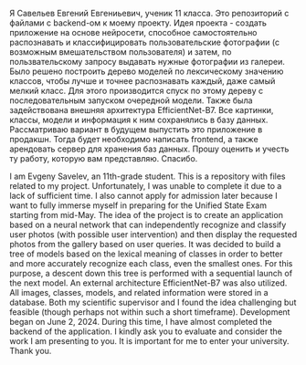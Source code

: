   Я Савельев Евгений Евгениьевич, ученик 11 класса. Это репозиторий с файлами с backend-ом к моему проекту.
  Идея проекта - создать приложение на основе нейросети, способное самостоятельно распознавать и классифицировать пользовательские фотографии (с возможным вмешательством пользователя) и затем, по пользвательскому запросу выдавать
нужные фотографии из галереи. Было решено построить дерево моделей по лексическому значению классов, чтобы лучше и точнее распознавать каждый, даже самый мелкий класс. Для этого производится спуск по этому дереву с последовательным 
запуском очередной модели. Также была задействована внешняя архитектура EfficientNet-B7. Все картинки, классы, модели и информация к ним сохранялись в базу данных.
  Рассматриваю вариант в будущем выпустить это приложение в продакшн. Тогда будет необходимо написать frontend, а также арендовать сервер для хранения баз данных. Прошу оценить и учесть ту работу, которую вам представляю. Спасибо.


  I am Evgeny Savelev, an 11th-grade student. This is a repository with files related to my project. Unfortunately, I was unable to complete it due to a lack of sufficient time. I also cannot apply for admission later because I 
want to fully immerse myself in preparing for the Unified State Exam starting from mid-May. The idea of the project is to create an application based on a neural network that can independently recognize and classify user photos
(with possible user intervention) and then display the requested photos from the gallery based on user queries. It was decided to build a tree of models based on the lexical meaning of classes in order to better and more accurately recognize each class, even the smallest ones. For this purpose, a descent down this tree is performed with a sequential launch of the next model. An external architecture EfficientNet-B7 was also utilized. All images, classes, 
models, and related information were stored in a database. Both my scientific supervisor and I found the idea challenging but feasible (though perhaps not within such a short timeframe). Development began on June 2, 2024. During 
this time, I have almost completed the backend of the application. I kindly ask you to evaluate and consider the work I am presenting to you. It is important for me to enter your university. Thank you.
